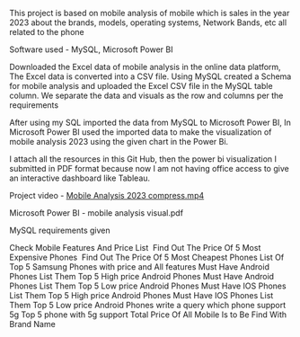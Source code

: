This project is based on mobile analysis of mobile which is sales in the year 2023 about the brands, models, operating systems, Network Bands, etc all related to the phone


Software used - MySQL, Microsoft Power BI


Downloaded the Excel data of mobile analysis in the online data platform, The Excel data is converted into a CSV file.
Using MySQL created a Schema for mobile analysis and uploaded the Excel CSV file in the MySQL table column. We separate the data and visuals as the row and columns per the requirements

After using my SQL imported the data from MySQL to Microsoft Power BI, In Microsoft Power BI used the imported data to make the visualization of mobile analysis 2023 using the given chart in the Power Bi.


I attach all the resources in this Git Hub, then the power bi visualization I submitted in PDF format because now I am not having office access to give an interactive dashboard like Tableau.


Project video - [Mobile Analysis 2023 compress.mp4](https://github.com/venkatvishanth36/Mobile-Analysis/blob/main/Mobile%20Analysis%202023%20compress.mp4)

Microsoft Power BI - mobile analysis visual.pdf

MySQL requirements given

Check Mobile Features And Price List 
Find Out The Price Of 5 Most Expensive Phones 
Find Out The Price Of 5 Most Cheapest Phones
List Of Top 5 Samsung Phones with price and All features
Must Have Android Phones List Them Top 5 High price Android Phones
Must Have Android Phones List Them Top 5 Low price Android Phones
Must Have IOS Phones List Them Top 5 High price Android Phones
Must Have IOS Phones List Them Top 5 Low price Android Phones
write a query which phone support 5g
Top 5 phone with 5g support
Total Price Of All Mobile Is to Be Find With Brand Name
